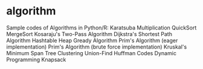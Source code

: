 # algorithm
Sample codes of Algorithms in Python/R: 
Karatsuba Multiplication
QuickSort
MergeSort
Kosaraju's Two-Pass Algorithm
Dijkstra's Shortest Path Algorithm
Hashtable
Heap
Gready Algorithm
Prim's Algorithm (eager implementation)
Prim's Algorithm (brute force implementation)
Kruskal's Minimum Span Tree
Clustering
Union-Find
Huffman Codes
Dynamic Programming
Knapsack
